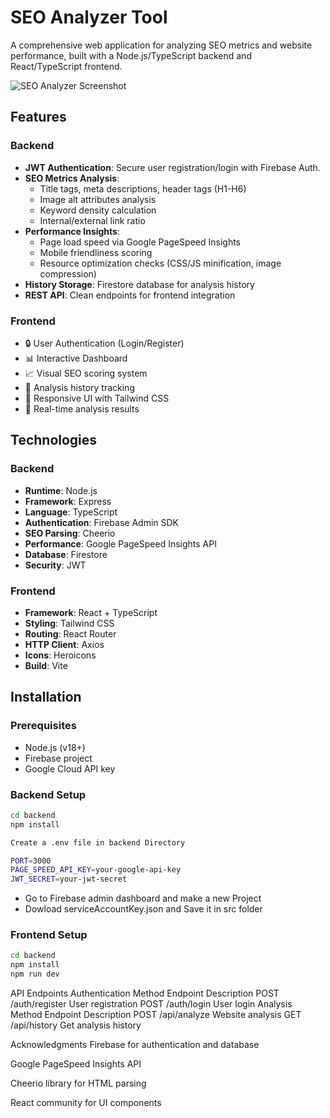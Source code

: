 # SEO Analyzer Tool

A comprehensive web application for analyzing SEO metrics and website performance, built with a Node.js/TypeScript backend and React/TypeScript frontend.

![SEO Analyzer Screenshot](./screenshot.png) <!-- Add your screenshot here -->

## Features

### Backend
- **JWT Authentication**: Secure user registration/login with Firebase Auth.
- **SEO Metrics Analysis**: 
  - Title tags, meta descriptions, header tags (H1-H6)
  - Image alt attributes analysis
  - Keyword density calculation
  - Internal/external link ratio
- **Performance Insights**:
  - Page load speed via Google PageSpeed Insights
  - Mobile friendliness scoring
  - Resource optimization checks (CSS/JS minification, image compression)
- **History Storage**: Firestore database for analysis history
- **REST API**: Clean endpoints for frontend integration

### Frontend
- 🔒 User Authentication (Login/Register)
- 📊 Interactive Dashboard
- 📈 Visual SEO scoring system
- 📜 Analysis history tracking
- 🎨 Responsive UI with Tailwind CSS
- 🔄 Real-time analysis results

## Technologies

### Backend
- **Runtime**: Node.js
- **Framework**: Express
- **Language**: TypeScript
- **Authentication**: Firebase Admin SDK
- **SEO Parsing**: Cheerio
- **Performance**: Google PageSpeed Insights API
- **Database**: Firestore
- **Security**: JWT

### Frontend
- **Framework**: React + TypeScript
- **Styling**: Tailwind CSS
- **Routing**: React Router
- **HTTP Client**: Axios
- **Icons**: Heroicons
- **Build**: Vite

## Installation

### Prerequisites
- Node.js (v18+)
- Firebase project
- Google Cloud API key

### Backend Setup
```bash
cd backend
npm install

Create a .env file in backend Directory

PORT=3000
PAGE_SPEED_API_KEY=your-google-api-key
JWT_SECRET=your-jwt-secret
```

- Go to Firebase admin dashboard and make a new Project 
- Dowload serviceAccountKey.json and Save it in src folder


### Frontend Setup
```bash
cd backend
npm install
npm run dev 
```


API Endpoints
Authentication
Method	Endpoint	Description
POST	/auth/register	User registration
POST	/auth/login	User login
Analysis
Method	Endpoint	Description
POST	/api/analyze	Website analysis
GET	/api/history	Get analysis history


Acknowledgments
Firebase for authentication and database

Google PageSpeed Insights API

Cheerio library for HTML parsing

React community for UI components
